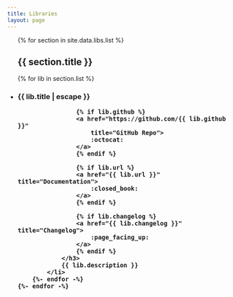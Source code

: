 ```yaml
---
title: Libraries
layout: page
---
```


<ul class="post-list">
    {% for section in site.data.libs.list %}
        <h2>{{ section.title }}</h2>
        {% for lib in section.list %}
            <li>
                <h3 class="d2-lib-header">
                    {{ lib.title | escape }}

                    {% if lib.github %}
                    <a href="https://github.com/{{ lib.github }}"
                        title="GitHub Repo">
                        :octocat:
                    </a>
                    {% endif %}

                    {% if lib.url %}
                    <a href="{{ lib.url }}" title="Documentation">
                        :closed_book:
                    </a>
                    {% endif %}

                    {% if lib.changelog %}
                    <a href="{{ lib.changelog }}" title="Changelog">
                        :page_facing_up:
                    </a>
                    {% endif %}
                </h3>
                {{ lib.description }}
            </li>
        {%- endfor -%}
	{%- endfor -%}
</ul>
